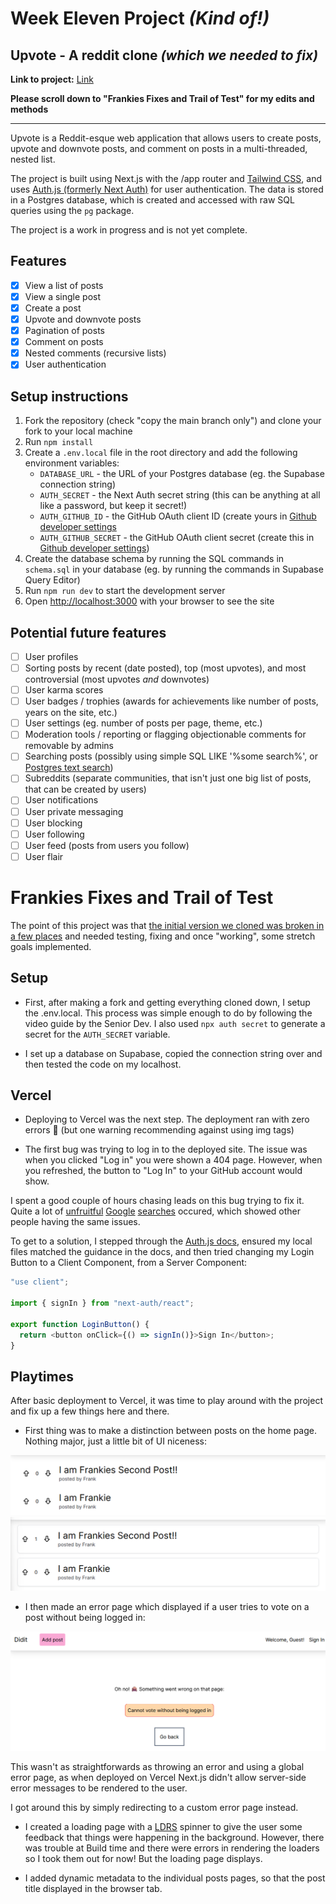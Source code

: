 # Week Eleven Project _(Kind of!)_

## Upvote - A reddit clone _(which we needed to fix)_

**Link to project:** [Link](https://frankies-forkit.vercel.app/)

**Please scroll down to "Frankies Fixes and Trail of Test" for my edits and methods**

---

Upvote is a Reddit-esque web application that allows users to create posts, upvote and downvote posts, and comment on posts in a multi-threaded, nested list.

The project is built using Next.js with the /app router and [Tailwind CSS](https://tailwindcss.com/), and uses [Auth.js (formerly Next Auth)](https://authjs.dev/) for user authentication. The data is stored in a Postgres database, which is created and accessed with raw SQL queries using the `pg` package.

The project is a work in progress and is not yet complete.

## Features

- [x] View a list of posts
- [x] View a single post
- [x] Create a post
- [x] Upvote and downvote posts
- [x] Pagination of posts
- [x] Comment on posts
- [x] Nested comments (recursive lists)
- [x] User authentication

## Setup instructions

1. Fork the repository (check "copy the main branch only") and clone your fork to your local machine
2. Run `npm install`
3. Create a `.env.local` file in the root directory and add the following environment variables:
   - `DATABASE_URL` - the URL of your Postgres database (eg. the Supabase connection string)
   - `AUTH_SECRET` - the Next Auth secret string (this can be anything at all like a password, but keep it secret!)
   - `AUTH_GITHUB_ID` - the GitHub OAuth client ID (create yours in [Github developer settings](https://github.com/settings/developers)
   - `AUTH_GITHUB_SECRET` - the GitHub OAuth client secret (create this in [Github developer settings](https://github.com/settings/developers))
4. Create the database schema by running the SQL commands in `schema.sql` in your database (eg. by running the commands in Supabase Query Editor)
5. Run `npm run dev` to start the development server
6. Open [http://localhost:3000](http://localhost:3000) with your browser to see the site

## Potential future features

- [ ] User profiles
- [ ] Sorting posts by recent (date posted), top (most upvotes), and most controversial (most upvotes _and_ downvotes)
- [ ] User karma scores
- [ ] User badges / trophies (awards for achievements like number of posts, years on the site, etc.)
- [ ] User settings (eg. number of posts per page, theme, etc.)
- [ ] Moderation tools / reporting or flagging objectionable comments for removable by admins
- [ ] Searching posts (possibly using simple SQL LIKE '%some search%', or [Postgres text search](https://www.crunchydata.com/blog/postgres-full-text-search-a-search-engine-in-a-database))
- [ ] Subreddits (separate communities, that isn't just one big list of posts, that can be created by users)
- [ ] User notifications
- [ ] User private messaging
- [ ] User blocking
- [ ] User following
- [ ] User feed (posts from users you follow)
- [ ] User flair

# Frankies Fixes and Trail of Test

The point of this project was that [the initial version we cloned was broken in a few places](https://github.com/shaunchurch/didit-reddit-upvote-example) and needed testing, fixing and once "working", some stretch goals implemented.

## Setup

- First, after making a fork and getting everything cloned down, I setup the .env.local. This process was simple enough to do by following the video guide by the Senior Dev. I also used `npx auth secret` to generate a secret for the `AUTH_SECRET` variable.

- I set up a database on Supabase, copied the connection string over and then tested the code on my localhost.

## Vercel

- Deploying to Vercel was the next step. The deployment ran with zero errors 👀 (but one warning recommending against using img tags)

- The first bug was trying to log in to the deployed site. The issue was when you clicked "Log in" you were shown a 404 page. However, when you refreshed, the button to "Log In" to your GitHub account would show.

I spent a good couple of hours chasing leads on this bug trying to fix it. Quite a lot of [unfruitful](https://github.com/nextauthjs/next-auth/issues/10585) [Google](https://github.com/nextauthjs/next-auth/issues/6981) [searches](https://stackoverflow.com/questions/67715077/next-auth-receiving-404-after-login-attempt-in-deployed-vercel-application) occured, which showed other people having the same issues.

To get to a solution, I stepped through the [Auth.js docs](https://authjs.dev), ensured my local files matched the guidance in the docs, and then tried changing my Login Button to a Client Component, from a Server Component:

```javascript
"use client";

import { signIn } from "next-auth/react";

export function LoginButton() {
  return <button onClick={() => signIn()}>Sign In</button>;
}
```

## Playtimes

After basic deployment to Vercel, it was time to play around with the project and fix up a few things here and there.

- First thing was to make a distinction between posts on the home page. Nothing major, just a little bit of UI niceness:

![posts before](public/didit-post-1.png)
![posts after](public/didit-post-2.png)

- I then made an error page which displayed if a user tries to vote on a post without being logged in:

![error message](public/didit-error-1.png)

This wasn't as straightforwards as throwing an error and using a global error page, as when deployed on Vercel Next.js didn't allow server-side error messages to be rendered to the user.

I got around this by simply redirecting to a custom error page instead.

- I created a loading page with a [LDRS](https://uiball.com/ldrs/) spinner to give the user some feedback that things were happening in the background. However, there was trouble at Build time and there were errors in rendering the loaders so I took them out for now! But the loading page displays.

- I added dynamic metadata to the individual posts pages, so that the post title displayed in the browser tab.
